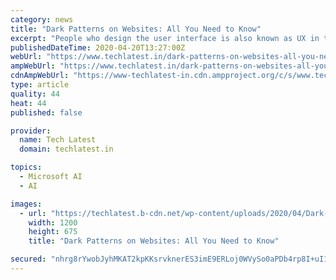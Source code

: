 ```yaml
---
category: news
title: "Dark Patterns on Websites: All You Need to Know"
excerpt: "People who design the user interface is also known as UX in the technical field use color and cognitive psychology and other insights too ... These are basically the methods that make you feel guilty if you don’t opt for their services. If you are one of those guys who download movies from the websites, it is very likely you may have seen ..."
publishedDateTime: 2020-04-20T13:27:00Z
webUrl: "https://www.techlatest.in/dark-patterns-on-websites-all-you-need-to-know/"
ampWebUrl: "https://www.techlatest.in/dark-patterns-on-websites-all-you-need-to-know/?amp"
cdnAmpWebUrl: "https://www-techlatest-in.cdn.ampproject.org/c/s/www.techlatest.in/dark-patterns-on-websites-all-you-need-to-know/?amp"
type: article
quality: 44
heat: 44
published: false

provider:
  name: Tech Latest
  domain: techlatest.in

topics:
  - Microsoft AI
  - AI

images:
  - url: "https://techlatest.b-cdn.net/wp-content/uploads/2020/04/Dark-Patterns.jpg"
    width: 1200
    height: 675
    title: "Dark Patterns on Websites: All You Need to Know"

secured: "nhrg8rYwobJyhMKAT2kpKKsrvknerES3imE9ERLoj0WVySo0aPDb4rp8I+uI1b0hE5NN0B7SsFKOABG3nDmsOt7uHXxHrP5K2e/DYnfjnekVYDRAeqE6YUT1JRmcK53+24tIBoiVHhVTyl7ltNucvojH13J/7tepe8XgEfngs5eN8ZvPuVlOtYypEJLca9qxk+LUW41LOmc8qqqtD28fUMoCiaDLbaB9D0i96iPdS59RxffMEmHBZOuY7TxRD4Kd7CkwHo0WlQkyI3BgIz0mK2OJakkGM0v80AzRKfm8IrfO1OgQu6U6oQCuJyO9gAmfv5/jm6op/19JL0RGF6o3BW03Kwldk2wC3UlRyLO+B5TuWNRiLfvdEu4r3BriMfH9XYfh7trnNUCZ35OL/TNX9XPZ0/c6A26qIcDxfLCNajVczLWYEg6HtE4Z+DwNZlVP7tKsJcxoEvEGcGf/xvNu5CKg1ZY7J7n1iX6wjwMPTTk=;9Fah0Z5vZ8sS/PcRjkDmYw=="
---
```


